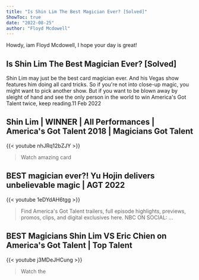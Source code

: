 ```yaml
---
title: "Is Shin Lim The Best Magician Ever? [Solved]"
ShowToc: true 
date: "2022-08-25"
author: "Floyd Mcdowell" 
---
```


Howdy, iam Floyd Mcdowell, I hope your day is great!
## Is Shin Lim The Best Magician Ever? [Solved]
Shin Lim may just be the best card magician ever. And his Vegas show features him doing all card tricks. So if you're not into close-up magic, you might want to pick another show. But if you want to be blown away by sleight of hand and see the only person in the world to win America's Got Talent twice, keep reading.11 Feb 2022

## Shin Lim | WINNER | All Performances | America's Got Talent 2018 | Magicians Got Talent
{{< youtube nhJRq12bZJY >}}
>Watch amazing card 

## BEST magician ever?! Yu Hojin delivers unbelievable magic | AGT 2022
{{< youtube 1eDYdAH6tgg >}}
>Find America's Got Talent trailers, full episode highlights, previews, promos, clips, and digital exclusives here. NBC ON SOCIAL: ...

## BEST Magicians Shin Lim VS Eric Chien on America's Got Talent | Top Talent
{{< youtube j3MDeJHCung >}}
>Watch the 

